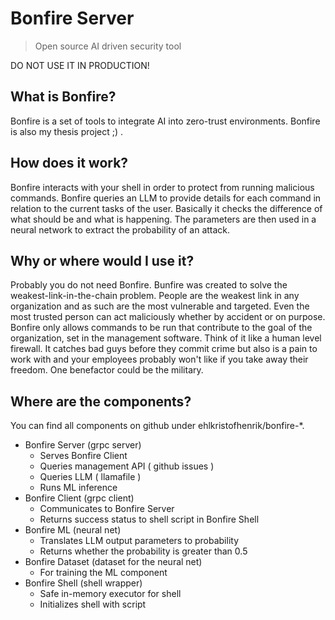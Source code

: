 # Bonfire Server
> Open source AI driven security tool

DO NOT USE IT IN PRODUCTION!

## What is Bonfire?

Bonfire is a set of tools to integrate AI into zero-trust environments. 
Bonfire is also my thesis project ;) .

## How does it work?

Bonfire interacts with your shell in order to protect from running malicious commands.
Bonfire queries an LLM to provide details for each command in relation to the current tasks of the user.
Basically it checks the difference of what should be and what is happening.
The parameters are then used in a neural network to extract the probability of an attack.

## Why or where would I use it?

Probably you do not need Bonfire.
Bunfire was created to solve the weakest-link-in-the-chain problem. 
People are the weakest link in any organization and as such are the most vulnerable and targeted. 
Even the most trusted person can act maliciously whether by accident or on purpose.
Bonfire only allows commands to be run that contribute to the goal of the organization, set in the management software.
Think of it like a human level firewall.
It catches bad guys before they commit crime but also is a pain to work with and your employees probably won't like if you take away their freedom.
One benefactor could be the military.

## Where are the components?

You can find all components on github under ehlkristofhenrik/bonfire-*.

* Bonfire Server  (grpc server)
  * Serves Bonfire Client
  * Queries management API ( github issues )
  * Queries LLM ( llamafile )
  * Runs ML inference
* Bonfire Client  (grpc client)
  * Communicates to Bonfire Server
  * Returns success status to shell script in Bonfire Shell
* Bonfire ML      (neural net)
  * Translates LLM output parameters to probability
  * Returns whether the probability is greater than 0.5
* Bonfire Dataset (dataset for the neural net)
  * For training the ML component
* Bonfire Shell   (shell wrapper)
  * Safe in-memory executor for shell
  * Initializes shell with script

